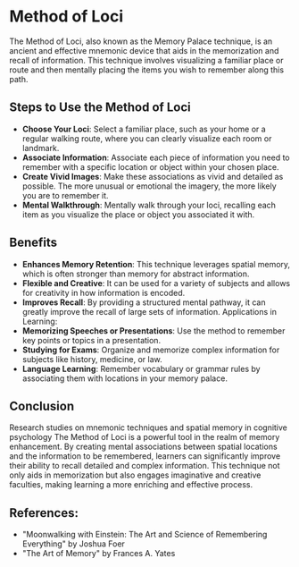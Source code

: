 # Method of Loci

The Method of Loci, also known as the Memory Palace technique, is an ancient and effective mnemonic device that aids in the memorization and recall of information. This technique involves visualizing a familiar place or route and then mentally placing the items you wish to remember along this path.

## Steps to Use the Method of Loci

- **Choose Your Loci**: Select a familiar place, such as your home or a regular walking route, where you can clearly visualize each room or landmark.
- **Associate Information**: Associate each piece of information you need to remember with a specific location or object within your chosen place.
- **Create Vivid Images**: Make these associations as vivid and detailed as possible. The more unusual or emotional the imagery, the more likely you are to remember it.
- **Mental Walkthrough**: Mentally walk through your loci, recalling each item as you visualize the place or object you associated it with.

## Benefits

- **Enhances Memory Retention**: This technique leverages spatial memory, which is often stronger than memory for abstract information.
- **Flexible and Creative**: It can be used for a variety of subjects and allows for creativity in how information is encoded.
- **Improves Recall**: By providing a structured mental pathway, it can greatly improve the recall of large sets of information.
  Applications in Learning:
- **Memorizing Speeches or Presentations**: Use the method to remember key points or topics in a presentation.
- **Studying for Exams**: Organize and memorize complex information for subjects like history, medicine, or law.
- **Language Learning**: Remember vocabulary or grammar rules by associating them with locations in your memory palace.

## Conclusion

Research studies on mnemonic techniques and spatial memory in cognitive psychology
The Method of Loci is a powerful tool in the realm of memory enhancement. By creating mental associations between spatial locations and the information to be remembered, learners can significantly improve their ability to recall detailed and complex information. This technique not only aids in memorization but also engages imaginative and creative faculties, making learning a more enriching and effective process.

## References:

- "Moonwalking with Einstein: The Art and Science of Remembering Everything" by Joshua Foer
- "The Art of Memory" by Frances A. Yates
